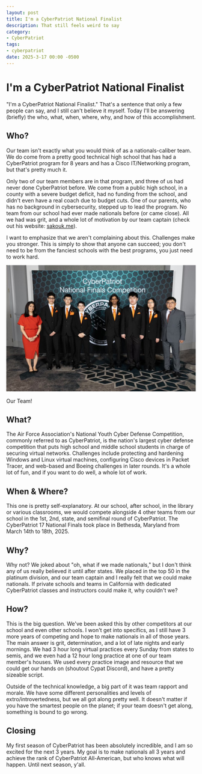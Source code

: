 ```yaml
---
layout: post
title: I'm a CyberPatriot National Finalist
description: That still feels weird to say
category:
- CyberPatriot
tags:
- cyberpatriot
date: 2025-3-17 00:00 -0500
---
```


# I'm a CyberPatriot National Finalist
"I'm a CyberPatriot National Finalist." That's a sentence that only a few people can say, and I still can't believe it myself. Today I'll be answering (briefly) the who, what, when, where, why, and how of this accomplishment.


## Who?
Our team isn't exactly what you would think of as a nationals-caliber team. We do come from a pretty good technical high school that has had a CyberPatriot program for 8 years and has a Cisco IT/Networking program, but that's pretty much it.

Only two of our team members are in that program, and three of us had never done CyberPatriot before. We come from a public high school, in a county with a severe budget deficit, had no funding from the
school, and didn't even have a real coach due to budget cuts. One of our parents, who has no background in cybersecurity, stepped up to lead the program. No team from our school had ever made nationals before (or came
close). All we had was grit, and a whole lot of motivation by our team captain (check out his website: [sakouk.me](https://sakouk.me/)).

I want to emphasize that we aren't complaining about this. Challenges make you stronger. This is simply to show that anyone can succeed; you don't need to be from the fanciest schools
with the best programs, you just need to work hard.

![Photo of Our Team at Nationals](/assets/img/nats.jpg)

Our Team!


## What?
The Air Force Association's National Youth Cyber Defense Competition, commonly referred to as CyberPatriot, is the nation's largest cyber defense competition that puts high school and middle school students in charge of
securing virtual networks. Challenges include protecting and hardening Windows and Linux virtual machines, configuring Cisco devices in Packet Tracer, and web-based and Boeing challenges in later rounds. It's a whole lot of
fun, and if you want to do well, a whole lot of work.


## When & Where?
This one is pretty self-explanatory. At our school, after school, in the library or various classrooms, we would compete alongside 4 other teams from our school in the 1st, 2nd, state, and semifinal round of CyberPatriot.
The CyberPatriot 17 National Finals took place in Bethesda, Maryland from March 14th to 18th, 2025.


## Why?
Why not? We joked about "oh, what if we made nationals," but I don't think any of us really believed it until after states. We placed in the top 50 in the platinum division, and our team captain and I really felt that
we could make nationals. If private schools and teams in California with dedicated CyberPatriot classes and instructors could make it, why couldn't we?


## How?
This is the big question. We've been asked this by other competitors at our school and even other schools. I won't get into specifics, as I still have 3 more years of competing and hope to make nationals in all of those
years. The main answer is grit, determination, and a lot of late nights and early mornings. We had 3 hour long virtual practices every Sunday from states to semis, and we even had a 12 hour long practice at one of our
team member's houses. We used every practice image and resource that we could get our hands on (shoutout Cypat Discord), and have a pretty sizeable script.

Outside of the technical knowledge, a big part of it was team
rapport and morale. We have some different personalities and levels of extro/introvertedness, but we all got along pretty well. It doesn't matter if you have the smartest people on the planet; if your team doesn't get
along, something is bound to go wrong. 


## Closing
My first season of CyberPatriot has been absolutely incredible, and I am so excited for the next 3 years. My goal is to make nationals all 3 years and achieve the rank of CyberPatriot All-American, but who knows what will
happen. Until next season, y'all.

